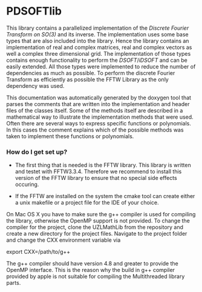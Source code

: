 # PDSOFTlib #

This library contains a parallelized implementation of the _Discrete Fourier Transform on SO(3)_ and its inverse. The implementation uses some base types that are also included into the library. Hence the library contains an implementation of real and complex matrices, real and complex vectors as well a complex three dimensional grid. The implementation of those types contains enough functionality to perform the _DSOFT_/_iDSOFT_ and can be easily extended. All those types were implemented to reduce the number of dependencies as much as possible. To perform the discrete Fourier Transform as efficiently as possible the FFTW Library as the only dependency was used.

This documentation was automatically generated by the doxygen tool that parses the comments that are written into the implementation and header files of the classes itself. Some of the methods itself are described in a mathematical way to illustrate the implementation methods that were used. Often there are several ways to express specific functions or polynomials. In this cases the comment explains which of the possible methods was taken to implement these functions or polynomials.

### How do I get set up? ###

* The first thing that is needed is the FFTW library. This library is written and testet with FFTW3.3.4. Therefore we recommend to install this version of the FFTW library to ensure that no special side effects occuring.

* If the FFTW are installed on the system the cmake tool can create either a unix makefile or a project file for the IDE of your choice. 

On Mac OS X you have to make sure the g++ compiler is used for compiling the library, otherwise the OpenMP support is not provided. To change the compiler for the project, clone the UZLMathLib from the repository and create a new directory for the project files. Navigate to the project folder and change the CXX environment variable via

export CXX=/path/to/g++

The g++ compiler should have version 4.8 and greater to provide the OpenMP interface. This is the reason why the build in g++ compiler provided by apple is not suitable for compiling the Multithreaded library parts. 
